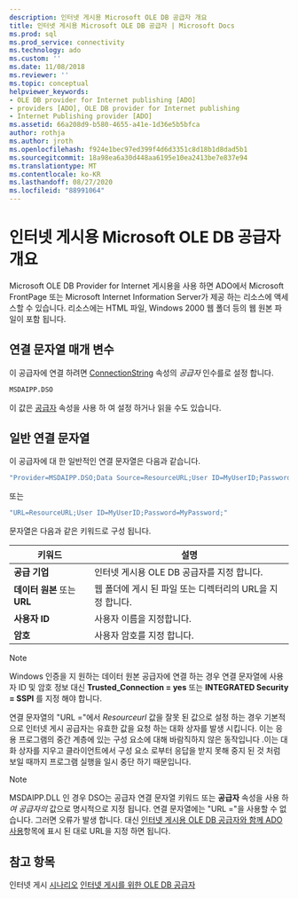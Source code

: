 ```yaml
---
description: 인터넷 게시용 Microsoft OLE DB 공급자 개요
title: 인터넷 게시용 Microsoft OLE DB 공급자 | Microsoft Docs
ms.prod: sql
ms.prod_service: connectivity
ms.technology: ado
ms.custom: ''
ms.date: 11/08/2018
ms.reviewer: ''
ms.topic: conceptual
helpviewer_keywords:
- OLE DB provider for Internet publishing [ADO]
- providers [ADO], OLE DB provider for Internet publishing
- Internet Publishing provider [ADO]
ms.assetid: 66a208d9-b580-4655-a41e-1d36e5b5bfca
author: rothja
ms.author: jroth
ms.openlocfilehash: f924e1bec97ed399f4d6d3351c8d18b1d8dad5b1
ms.sourcegitcommit: 18a98ea6a30d448aa6195e10ea2413be7e837e94
ms.translationtype: MT
ms.contentlocale: ko-KR
ms.lasthandoff: 08/27/2020
ms.locfileid: "88991064"
---
```

# <a name="microsoft-ole-db-provider-for-internet-publishing-overview"></a>인터넷 게시용 Microsoft OLE DB 공급자 개요
Microsoft OLE DB Provider for Internet 게시용을 사용 하면 ADO에서 Microsoft FrontPage 또는 Microsoft Internet Information Server가 제공 하는 리소스에 액세스할 수 있습니다. 리소스에는 HTML 파일, Windows 2000 웹 폴더 등의 웹 원본 파일이 포함 됩니다.

## <a name="connection-string-parameters"></a>연결 문자열 매개 변수
 이 공급자에 연결 하려면 [ConnectionString](../../reference/ado-api/connectionstring-property-ado.md) 속성의 *공급자* 인수를로 설정 합니다.

```vb
MSDAIPP.DSO
```

 이 값은 [공급자](../../reference/ado-api/provider-property-ado.md) 속성을 사용 하 여 설정 하거나 읽을 수도 있습니다.

## <a name="typical-connection-string"></a>일반 연결 문자열
 이 공급자에 대 한 일반적인 연결 문자열은 다음과 같습니다.

```vb
"Provider=MSDAIPP.DSO;Data Source=ResourceURL;User ID=MyUserID;Password=MyPassword;"
```

 또는

```vb
"URL=ResourceURL;User ID=MyUserID;Password=MyPassword;"
```

 문자열은 다음과 같은 키워드로 구성 됩니다.

|키워드|설명|
|-------------|-----------------|
|**공급 기업**|인터넷 게시용 OLE DB 공급자를 지정 합니다.|
|**데이터 원본** 또는 **URL**|웹 폴더에 게시 된 파일 또는 디렉터리의 URL을 지정 합니다.|
|**사용자 ID**|사용자 이름을 지정합니다.|
|**암호**|사용자 암호를 지정 합니다.|

> [!NOTE]
>  Windows 인증을 지 원하는 데이터 원본 공급자에 연결 하는 경우 연결 문자열에 사용자 ID 및 암호 정보 대신 **Trusted_Connection = yes** 또는 **INTEGRATED Security = SSPI** 를 지정 해야 합니다.

 연결 문자열의 "URL ="에서 *Resourceurl* 값을 잘못 된 값으로 설정 하는 경우 기본적으로 인터넷 게시 공급자는 유효한 값을 요청 하는 대화 상자를 발생 시킵니다. 이는 응용 프로그램의 중간 계층에 있는 구성 요소에 대해 바람직하지 않은 동작입니다 .이는 대화 상자를 지우고 클라이언트에서 구성 요소 로부터 응답을 받지 못해 중지 된 것 처럼 보일 때까지 프로그램 실행을 일시 중단 하기 때문입니다.

> [!NOTE]
>  MSDAIPP.DLL 인 경우 DSO는 공급자 연결 문자열 키워드 또는 **공급자** 속성을 사용 하 *여 공급자의* 값으로 명시적으로 지정 됩니다. 연결 문자열에는 "URL ="을 사용할 수 없습니다. 그러면 오류가 발생 합니다. 대신 [인터넷 게시용 OLE DB 공급자와 함께 ADO 사용](../data/the-ole-db-provider-for-internet-publishing.md)항목에 표시 된 대로 URL을 지정 하면 됩니다.

## <a name="see-also"></a>참고 항목
 인터넷 게시 [시나리오](../data/internet-publishing-scenario.md) [인터넷 게시를 위한 OLE DB 공급자](../data/the-ole-db-provider-for-internet-publishing.md)